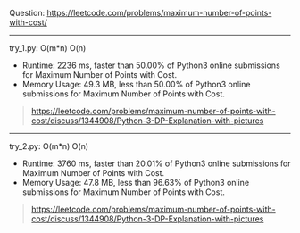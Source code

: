 Question: https://leetcode.com/problems/maximum-number-of-points-with-cost/

---

try_1.py: O(m*n) O(n)

* Runtime: 2236 ms, faster than 50.00% of Python3 online submissions for Maximum Number of Points with Cost.
* Memory Usage: 49.3 MB, less than 50.00% of Python3 online submissions for Maximum Number of Points with Cost. 

> https://leetcode.com/problems/maximum-number-of-points-with-cost/discuss/1344908/Python-3-DP-Explanation-with-pictures

---

try_2.py: O(m*n) O(n)

* Runtime: 3760 ms, faster than 20.01% of Python3 online submissions for Maximum Number of Points with Cost.
* Memory Usage: 47.8 MB, less than 96.63% of Python3 online submissions for Maximum Number of Points with Cost.

> https://leetcode.com/problems/maximum-number-of-points-with-cost/discuss/1344908/Python-3-DP-Explanation-with-pictures

